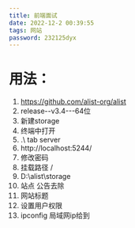 ```yaml
---
title: 前端面试 
date: 2022-12-2 00:39:55
tags: 网站
password: 232125dyx
---
```

# 用法：

1. https://github.com/alist-org/alist
2. release--v3.4---64位
3. 新建storage
4. 终端中打开
5. .\ tab server
6. http://localhost:5244/
7. 修改密码
8. 挂载路径 /
9. D:\alist\storage
10. 站点 公告去除
11. 网站标题
12. 设置用户权限
13. ipconfig 局域网ip给到

